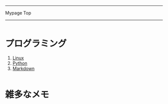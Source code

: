 <style>
.column-left{
  float: left;
  width: 47.5%;
  text-align: left;
}
.column-right{
  float: right;
  width: 47.5%;
  text-align: left;
}
.column-one{
  float: left;
  width: 100%;
  text-align: left;
}
</style>

<!-- ---------------------------------------------------------------------------------------------------- -->
<!-- ヘッダ部 -->
<!-- ---------------------------------------------------------------------------------------------------- -->
<div class="column-one">

  ------------------------------------------------------------------------------------------------------
  Mypage Top

  ------------------------------------------------------------------------------------------------------

<!-- ---------------------------------------------------------------------------------------------------- -->
<!-- セクション -->
<div class="column-one">
<!-- ---------------------------------------------------------------------------------------------------- -->

  <div class="column-left">

  # プログラミング
  <!-- 1. <a href="Linux\Linux.md" target="_self">Linux</a>
  2. <a href="python\python.md" target="_self">Python</a>
  3. <a href="markdown\markdown.md" target="_self">Markdown</a>	 -->
  1. [Linux](Linux/Linux.md)
  2. [Python](python/python.md)
  3. [Markdown](markdown/markdown.md)

  </div>
  <div class="column-right">


  </div>


</div>


<!-- ---------------------------------------------------------------------------------------------------- -->
<!-- セクション -->
<div class="column-one">
<!-- ---------------------------------------------------------------------------------------------------- -->

  # 雑多なメモ
  <!-- left--------------------------------- -->
  <div class="column-left">

  </div>
  </div>
  <!-- right--------------------------------- -->
  <div class="column-right">
  </div>
</div>
